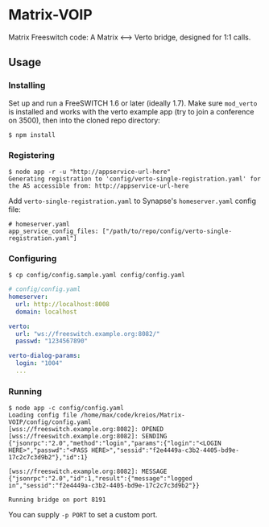 # Matrix-VOIP
Matrix Freeswitch code: A Matrix &lt;--> Verto bridge, designed for 1:1 calls.

## Usage

### Installing

Set up and run a FreeSWITCH 1.6 or later (ideally 1.7).  Make sure `mod_verto` is installed and works with the verto example app (try to join a conference on 3500), then into the cloned repo directory:

```
$ npm install
```

### Registering
```
$ node app -r -u "http://appservice-url-here"
Generating registration to 'config/verto-single-registration.yaml' for the AS accessible from: http://appservice-url-here
```
Add `verto-single-registration.yaml` to Synapse's `homeserver.yaml` config file:
```
# homeserver.yaml
app_service_config_files: ["/path/to/repo/config/verto-single-registration.yaml"]
```

### Configuring
```
$ cp config/config.sample.yaml config/config.yaml
```

```yaml
# config/config.yaml
homeserver:
  url: http://localhost:8008
  domain: localhost

verto:
  url: "ws://freeswitch.example.org:8082/"
  passwd: "1234567890"

verto-dialog-params:
  login: "1004"
  ...
```

### Running
```
$ node app -c config/config.yaml
Loading config file /home/max/code/kreios/Matrix-VOIP/config/config.yaml
[wss://freeswitch.example.org:8082]: OPENED
[wss://freeswitch.example.org:8082]: SENDING {"jsonrpc":"2.0","method":"login","params":{"login":"<LOGIN HERE>","passwd":"<PASS HERE>","sessid":"f2e4449a-c3b2-4405-bd9e-17c2c7c3d9b2"},"id":1}

[wss://freeswitch.example.org:8082]: MESSAGE {"jsonrpc":"2.0","id":1,"result":{"message":"logged in","sessid":"f2e4449a-c3b2-4405-bd9e-17c2c7c3d9b2"}}

Running bridge on port 8191
```

You can supply `-p PORT` to set a custom port.

